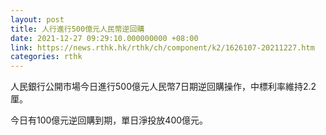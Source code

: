 ```yaml
---
layout: post
title: 人行進行500億元人民幣逆回購
date: 2021-12-27 09:29:10.000000000 +08:00
link: https://news.rthk.hk/rthk/ch/component/k2/1626107-20211227.htm
categories: rthk
---
```


人民銀行公開市場今日進行500億元人民幣7日期逆回購操作，中標利率維持2.2厘。

今日有100億元逆回購到期，單日淨投放400億元。
